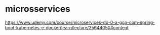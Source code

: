 # microsservices
https://www.udemy.com/course/microservices-do-0-a-gcp-com-spring-boot-kubernetes-e-docker/learn/lecture/25644050#content
